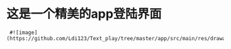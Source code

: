 # 这是一个精美的app登陆界面

     #![image](https://github.com/Ldi123/Text_play/tree/master/app/src/main/res/drawable/app.jpg)
